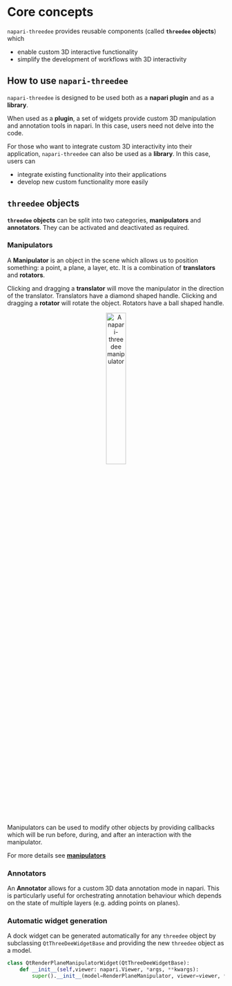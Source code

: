 # Core concepts

`napari-threedee` provides reusable components (called **`threedee` objects**) which 
- enable custom 3D interactive functionality
- simplify the development of workflows with 3D interactivity



## How to use `napari-threedee`

`napari-threedee` is designed to be used both as a **napari plugin** and as a **library**.

When used as a **plugin**, a set of widgets provide custom 3D manipulation and 
annotation tools in napari. In this case, users need not delve into the code.

For those who want to integrate custom 3D interactivity into their application, 
`napari-threedee` can also be used as a **library**. In this case, users can
- integrate existing functionality into their applications
- develop new custom functionality more easily

## `threedee` objects
**`threedee` objects** can be split into two categories, **manipulators** and **annotators**.
They can be activated and deactivated as required.

### Manipulators
A **Manipulator** is an object in the scene which allows us to position something: a point, a plane, a layer, etc. 
It is a combination of **translators** and **rotators**. 

Clicking and dragging a **translator** will move the manipulator in the direction of the translator. Translators have a diamond shaped handle.
Clicking and dragging a **rotator** will rotate the object. Rotators have a ball shaped handle.

<div style="text-align: center;"><img src="https://private-user-images.githubusercontent.com/76622105/338404414-589c7782-d311-4ff9-9e07-09ca836a1fe3.png" alt="A napari-threedee manipulator"  width="30%"></div>

Manipulators can be used to modify other objects by providing callbacks which will 
be run before, during, and after an interaction with the manipulator. 

For more details see [**manipulators**](./manipulators.md)

### Annotators

An **Annotator** allows for a custom 3D data annotation mode in napari. 
This is particularly useful for orchestrating annotation behaviour which depends 
on the state of multiple layers (e.g. adding points on planes).


### Automatic widget generation

A dock widget can be generated automatically for any `threedee` object by subclassing
`QtThreeDeeWidgetBase` and providing the new `threedee` object as a model.

```python
class QtRenderPlaneManipulatorWidget(QtThreeDeeWidgetBase):
    def __init__(self,viewer: napari.Viewer, *args, **kwargs):
        super().__init__(model=RenderPlaneManipulator, viewer=viewer, *args, **kwargs)
```
